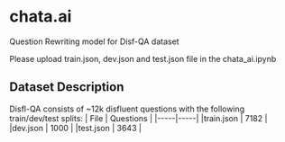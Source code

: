 # chata.ai
Question Rewriting model for Disf-QA dataset

Please upload train.json, dev.json and test.json file in the chata_ai.ipynb

## Dataset Description
Disfl-QA consists of ~12k disfluent questions with the following train/dev/test splits:
| File      | Questions   |
|-----|-----|
|train.json  | 7182  |
|dev.json  | 1000   |
|test.json  | 3643  |
